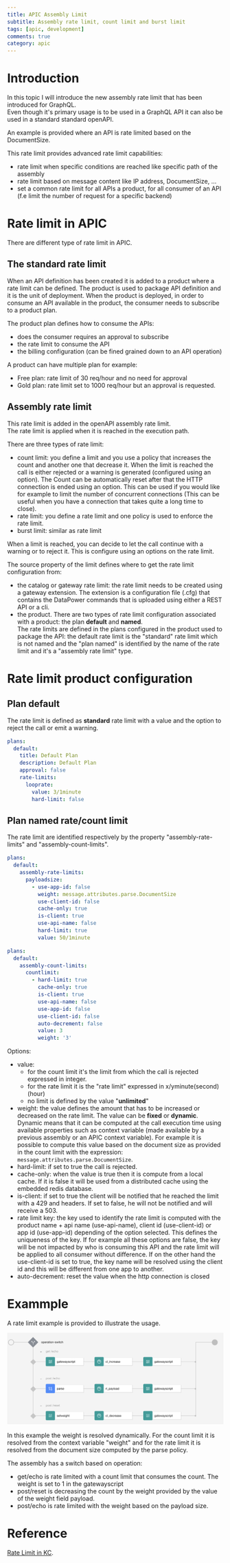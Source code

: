 ```yaml
---
title: APIC Assembly Limit
subtitle: Assembly rate limit, count limit and burst limit
tags: [apic, development]
comments: true
category: apic
---
```

# Introduction

In this topic I will introduce the new assembly rate limit that has been introduced for GraphQL.  
Even though it's primary usage is to be used in a GraphQL API it can also be used in a standard standard openAPI.  

An example is provided where an API is rate limited based on the DocumentSize.

This rate limit provides advanced rate limit capabilities:  
- rate limit when specific conditions are reached like specific path of the assembly
- rate limit based on message content like IP address, DocumentSize, ...
- set a common rate limit for all APIs a product, for all consumer of an API (f.e limit the number of request for a specific backend)

# Rate limit in APIC
There are different type of rate limit in APIC.

## The **standard** rate limit

When an API definition has been created it is added to a product where a rate limit can be defined. 
The product is used to package API definition and it is the unit of deployment. 
When the product is deployed, in order to consume an API available in the product, the consumer needs to subscribe to a product plan.  

The product plan defines how to consume the APIs:
- does the consumer requires an approval to subscribe
- the rate limit to consume the API 
- the billing configuration (can be fined grained down to an API operation) 

A product can have multiple plan for example:
- Free plan: rate limit of 30 req/hour and no need for approval
- Gold plan: rate limit set to 1000 req/hour but an approval is requested.

## Assembly rate limit

This rate limit is added in the openAPI assembly rate limit.  
The rate limit is applied when it is reached in the execution path. 

There are three types of rate limit:
- count limit: you define a limit and you use a policy that increases the count and another one that decrease it. When the limit is reached the call is either rejected or a warning is generated (configured using an option). The Count can be automatically reset after that the HTTP connection is ended using an option. This can be used if you would like for example to limit the number of concurrent connections (This can be useful when you have a connection that takes quite a long time to close).
- rate limit: you define a rate limit and one policy is used to enforce the rate limit. 
- burst limit: similar as rate limit

When a limit is reached, you can decide to let the call continue with a warning or to reject it. This is configure using an options on the rate limit.

The source property of the limit defines where to get the rate limit configuration from: 
- the catalog or gateway rate limit: the rate limit needs to be created using a gateway extension. The extension is a configuration file (.cfg) that contains the DataPower commands that is uploaded using either a REST API or a cli.
- the product. There are two types of rate limit configuration associated with a product: the plan **default** and **named**.  
The rate limits are defined in the plans configured in the product used to package the API: the default rate limit is the "standard" rate limit which is not named and the "plan named" is identified by the name of the rate limit and it's a "assembly rate limit" type. 

# Rate limit product configuration

## Plan default
The rate limit is defined as **standard** rate limit with a value and the option to reject the call or emit a warning.

```yaml 
plans:
  default:
    title: Default Plan
    description: Default Plan
    approval: false
    rate-limits:
      looprate:
        value: 3/1minute
        hard-limit: false
```

## Plan named rate/count limit

The rate limit are identified respectively by the property "assembly-rate-limits" and "assembly-count-limits".


```yaml 
plans:
  default:
    assembly-rate-limits:
      payloadsize:
        - use-app-id: false
          weight: message.attributes.parse.DocumentSize
          use-client-id: false
          cache-only: true
          is-client: true
          use-api-name: false
          hard-limit: true
          value: 50/1minute
```

```yaml 
plans:
  default:
    assembly-count-limits:
      countlimit:
        - hard-limit: true
          cache-only: true
          is-client: true
          use-api-name: false
          use-app-id: false
          use-client-id: false
          auto-decrement: false
          value: 3
          weight: '3'
```
Options:
- value: 
    - for the count limit it's the limit from which the call is rejected expressed in integer. 
    - for the rate limit it is the "rate limit" expressed in x/yminute(second)(hour)
    - no limit is defined by the value "**unlimited**"
- weight: the value defines the amount that has to be increased or decreased on the rate limit. The value can be **fixed** or **dynamic**. Dynamic means that it can be computed at the call execution time using available properties such as context variable (made available by a previous assembly or an APIC context variable). For example it is possible to compute this value based on the document size as provided in the count limit with the expression: `message.attributes.parse.DocumentSize`.
- hard-limit: if set to true the call is rejected.
- cache-only: when the value is true then it is compute from a local cache. If it is false it will be used from a distributed cache using the embedded redis database.
- is-client: if set to true the client will be notified that he reached the limit with a 429 and headers. If set to false, he will not be notified and will receive a 503.
- rate limit key: the key used to identify the rate limit is computed with the product name + api name (use-api-name), client id (use-client-id) or app id (use-app-id) depending of the option selected. This defines the uniqueness of the key. If for example all these options are false, the key will be not impacted by who is consuming this API and the rate limit will be applied to all consumer without difference. If on the other hand the use-client-id is set to true, the key name will be resolved using the client id and this will be different from one app to another.
- auto-decrement: reset the value when the http connection is closed

# Exammple
A rate limit example is provided to illustrate the usage.

![assembly rate limit](../assets/images/apic/assemblyratelimit.png)

In this example the weight is resolved dynamically. For the count limit it is resolved from the context variable "weight" and for the rate limit it is resolved from the document size computed by the parse policy.

The assembly has a switch based on operation:
- get/echo is rate limited with a count limit that consumes the count. The weight is set to 1 in the gatewayscript
- post/reset is decreasing the count by the weight provided by the value of the weight field payload.
- post/echo is rate limited with the weight based on the payload size.

# Reference
[Rate Limit in KC](https://www.ibm.com/docs/en/api-connect/10.0.x?topic=policies-rate-limit).


